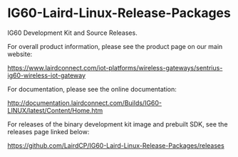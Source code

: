 # IG60-Laird-Linux-Release-Packages
IG60 Development Kit and Source Releases.  

For overall product information, please see the product page on our main website:

<https://www.lairdconnect.com/iot-platforms/wireless-gateways/sentrius-ig60-wireless-iot-gateway>

For documentation, please see the online documentation:

<http://documentation.lairdconnect.com/Builds/IG60-LINUX/latest/Content/Home.htm>

For releases of the binary development kit image and prebuilt SDK, see the releases page linked below:

<https://github.com/LairdCP/IG60-Laird-Linux-Release-Packages/releases>
